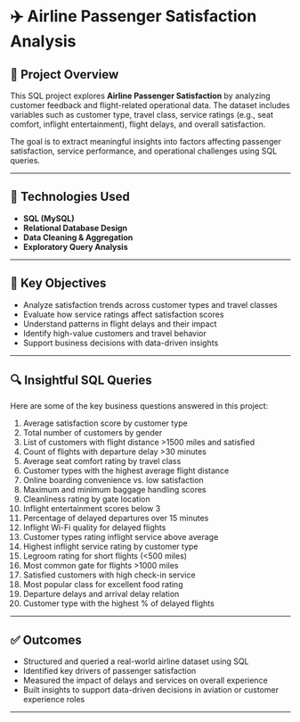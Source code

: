 # ✈️ Airline Passenger Satisfaction Analysis

## 📌 Project Overview

This SQL project explores **Airline Passenger Satisfaction** by analyzing customer feedback and flight-related operational data. The dataset includes variables such as customer type, travel class, service ratings (e.g., seat comfort, inflight entertainment), flight delays, and overall satisfaction.

The goal is to extract meaningful insights into factors affecting passenger satisfaction, service performance, and operational challenges using SQL queries.

---

## 🧰 Technologies Used

- **SQL (MySQL)**
- **Relational Database Design**
- **Data Cleaning & Aggregation**
- **Exploratory Query Analysis**

---

## 🧠 Key Objectives

- Analyze satisfaction trends across customer types and travel classes  
- Evaluate how service ratings affect satisfaction scores  
- Understand patterns in flight delays and their impact  
- Identify high-value customers and travel behavior  
- Support business decisions with data-driven insights  

---

## 🔍 Insightful SQL Queries

Here are some of the key business questions answered in this project:

1. Average satisfaction score by customer type  
2. Total number of customers by gender  
3. List of customers with flight distance >1500 miles and satisfied  
4. Count of flights with departure delay >30 minutes  
5. Average seat comfort rating by travel class  
6. Customer types with the highest average flight distance  
7. Online boarding convenience vs. low satisfaction  
8. Maximum and minimum baggage handling scores  
9. Cleanliness rating by gate location  
10. Inflight entertainment scores below 3  
11. Percentage of delayed departures over 15 minutes  
12. Inflight Wi-Fi quality for delayed flights  
13. Customer types rating inflight service above average  
14. Highest inflight service rating by customer type  
15. Legroom rating for short flights (<500 miles)  
16. Most common gate for flights >1000 miles  
17. Satisfied customers with high check-in service  
18. Most popular class for excellent food rating  
19. Departure delays and arrival delay relation  
20. Customer type with the highest % of delayed flights  

---

## ✅ Outcomes

- Structured and queried a real-world airline dataset using SQL  
- Identified key drivers of passenger satisfaction  
- Measured the impact of delays and services on overall experience  
- Built insights to support data-driven decisions in aviation or customer experience roles

---


